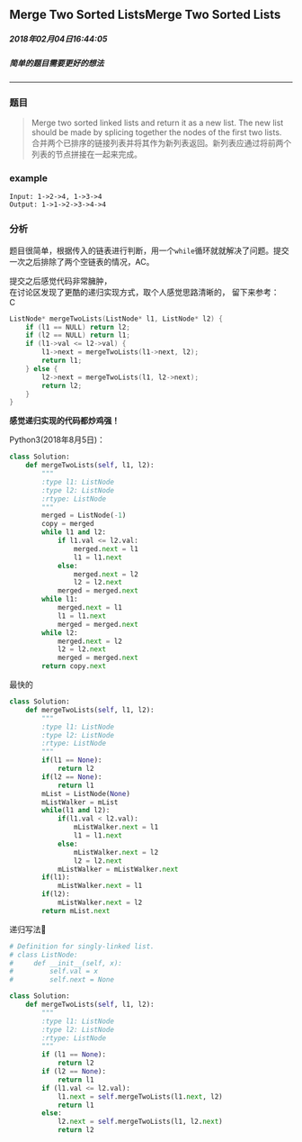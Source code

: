 ## Merge Two Sorted ListsMerge Two Sorted Lists
##### 2018年02月04日16:44:05
##### 简单的题目需要更好的想法
*****
### 题目
>Merge two sorted linked lists and return it as a new list. The new list should be made by splicing together the nodes of the first two lists.  
  合并两个已排序的链接列表并将其作为新列表返回。新列表应通过将前两个列表的节点拼接在一起来完成。

### example
```
Input: 1->2->4, 1->3->4
Output: 1->1->2->3->4->4
```

### 分析
题目很简单，根据传入的链表进行判断，用一个``while``循环就就解决了问题。提交一次之后排除了两个空链表的情况，AC。 

提交之后感觉代码非常臃肿，  
在讨论区发现了更酷的递归实现方式，取个人感觉思路清晰的， 留下来参考：  
C
```c
ListNode* mergeTwoLists(ListNode* l1, ListNode* l2) {
    if (l1 == NULL) return l2;
    if (l2 == NULL) return l1;
    if (l1->val <= l2->val) {
        l1->next = mergeTwoLists(l1->next, l2);
        return l1;
    } else {
        l2->next = mergeTwoLists(l1, l2->next);
        return l2;
    }
}
```
**感觉递归实现的代码都炒鸡强！**

Python3(2018年8月5日)：

```py
class Solution:
    def mergeTwoLists(self, l1, l2):
        """
        :type l1: ListNode
        :type l2: ListNode
        :rtype: ListNode
        """
        merged = ListNode(-1)
        copy = merged
        while l1 and l2:
            if l1.val <= l2.val:
                merged.next = l1
                l1 = l1.next
            else:
                merged.next = l2
                l2 = l2.next
            merged = merged.next
        while l1:
            merged.next = l1
            l1 = l1.next
            merged = merged.next
        while l2:
            merged.next = l2
            l2 = l2.next
            merged = merged.next
        return copy.next
```

最快的

```py
class Solution:
    def mergeTwoLists(self, l1, l2):
        """
        :type l1: ListNode
        :type l2: ListNode
        :rtype: ListNode
        """
        if(l1 == None):
            return l2
        if(l2 == None):
            return l1
        mList = ListNode(None)
        mListWalker = mList
        while(l1 and l2):
            if(l1.val < l2.val):
                mListWalker.next = l1
                l1 = l1.next
            else:
                mListWalker.next = l2
                l2 = l2.next
            mListWalker = mListWalker.next
        if(l1):
            mListWalker.next = l1
        if(l2):
            mListWalker.next = l2
        return mList.next    
```

递归写法🎈

```py
# Definition for singly-linked list.
# class ListNode:
#     def __init__(self, x):
#         self.val = x
#         self.next = None

class Solution:
    def mergeTwoLists(self, l1, l2):
        """
        :type l1: ListNode
        :type l2: ListNode
        :rtype: ListNode
        """
        if (l1 == None):
            return l2
        if (l2 == None):
            return l1
        if (l1.val <= l2.val):
            l1.next = self.mergeTwoLists(l1.next, l2)
            return l1
        else:
            l2.next = self.mergeTwoLists(l1, l2.next)
            return l2
```